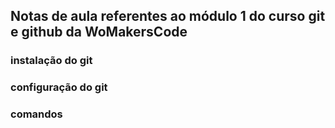 ## Notas de aula referentes ao módulo 1 do curso git e github da WoMakersCode

### instalação do git

### configuração do git



### comandos